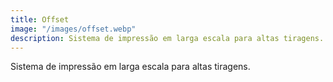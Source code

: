 ```yaml
---
title: Offset
image: "/images/offset.webp"
description: Sistema de impressão em larga escala para altas tiragens.
---
```


Sistema de impressão em larga escala para altas tiragens.
